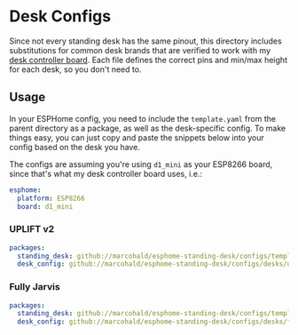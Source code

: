 # Desk Configs

Since not every standing desk has the same pinout, this directory includes substitutions for common desk brands that are verified to work with my [desk controller board](https://shop.horner.tj/things/desk-controller). Each file defines the correct pins and min/max height for each desk, so you don't need to.

## Usage

In your ESPHome config, you need to include the `template.yaml` from the parent directory as a package, as well as the desk-specific config. To make things easy, you can just copy and paste the snippets below into your config based on the desk you have.

The configs are assuming you're using `d1_mini` as your ESP8266 board, since that's what my desk controller board uses, i.e.:

```yaml
esphome:
  platform: ESP8266
  board: d1_mini
```

### UPLIFT v2

```yaml
packages:
  standing_desk: github://marcohald/esphome-standing-desk/configs/template.yaml
  desk_config: github://marcohald/esphome-standing-desk/configs/desks/uplift_v2.yaml
```

### Fully Jarvis

```yaml
packages:
  standing_desk: github://marcohald/esphome-standing-desk/configs/template.yaml
  desk_config: github://marcohald/esphome-standing-desk/configs/desks/fully_jarvis.yaml
```